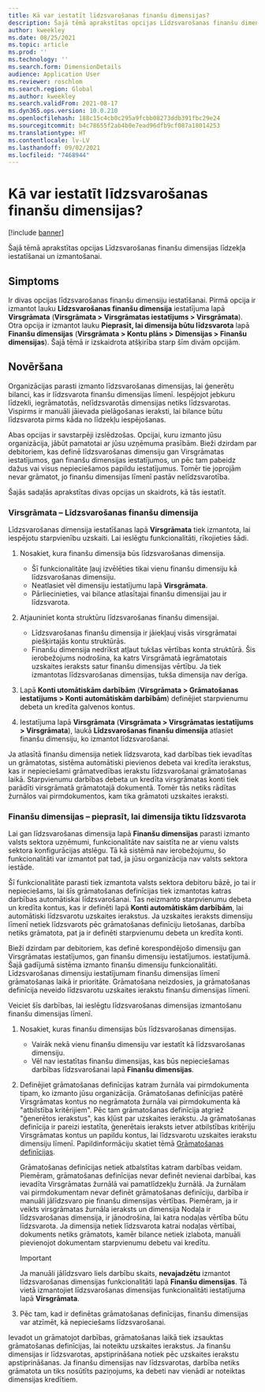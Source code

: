 ```yaml
---
title: Kā var iestatīt līdzsvarošanas finanšu dimensijas?
description: Šajā tēmā aprakstītas opcijas Līdzsvarošanas finanšu dimensijas līdzekļa iestatīšanai un izmantošanai.
author: kweekley
ms.date: 08/25/2021
ms.topic: article
ms.prod: ''
ms.technology: ''
ms.search.form: DimensionDetails
audience: Application User
ms.reviewer: roschlom
ms.search.region: Global
ms.author: kweekley
ms.search.validFrom: 2021-08-17
ms.dyn365.ops.version: 10.0.210
ms.openlocfilehash: 188c15c4cb0c295a9fcbb08273ddb391fbc29e24
ms.sourcegitcommit: b4c78655f2ab4b0e7ead96dfb9cf087a18014253
ms.translationtype: HT
ms.contentlocale: lv-LV
ms.lasthandoff: 09/02/2021
ms.locfileid: "7468944"
---
```

# <a name="how-do-i-set-up-balancing-financial-dimensions"></a>Kā var iestatīt līdzsvarošanas finanšu dimensijas?

[!include [banner](../includes/banner.md)]

Šajā tēmā aprakstītas opcijas Līdzsvarošanas finanšu dimensijas līdzekļa iestatīšanai un izmantošanai.

## <a name="symptom"></a>Simptoms

Ir divas opcijas līdzsvarošanas finanšu dimensiju iestatīšanai. Pirmā opcija ir izmantot lauku **Līdzsvarošanas finanšu dimensija** iestatījuma lapā **Virsgrāmata** (**Virsgrāmata \> Virsgrāmatas iestatījums \> Virsgrāmata**). Otra opcija ir izmantot lauku **Pieprasīt, lai dimensija būtu līdzsvarota** lapā **Finanšu dimensijas** (**Virsgrāmata > Kontu plāns \> Dimensijas \> Finanšu dimensijas**). Šajā tēmā ir izskaidrota atšķirība starp šīm divām opcijām.

## <a name="resolution"></a>Novēršana

Organizācijas parasti izmanto līdzsvarošanas dimensijas, lai ģenerētu bilanci, kas ir līdzsvarota finanšu dimensijas līmenī. Iespējojot jebkuru līdzekli, iegrāmatotās, nelīdzsvarotās dimensijas netiks līdzsvarotas. Vispirms ir manuāli jāievada pielāgošanas ieraksti, lai bilance būtu līdzsvarota pirms kāda no līdzekļu iespējošanas.

Abas opcijas ir savstarpēji izslēdzošas. Opcijai, kuru izmanto jūsu organizācija, jābūt pamatotai ar jūsu uzņēmuma prasībām. Bieži dzirdam par debitoriem, kas definē līdzsvarošanas dimensiju gan Virsgrāmatas iestatījumos, gan finanšu dimensijas iestatījumos, un pēc tam pabeidz dažus vai visus nepieciešamos papildu iestatījumus. Tomēr tie joprojām nevar grāmatot, jo finanšu dimensijas līmenī pastāv nelīdzsvarotība.

Šajās sadaļās aprakstītas divas opcijas un skaidrots, kā tās iestatīt.

### <a name="ledger--balancing-financial-dimension"></a>Virsgrāmata – Līdzsvarošanas finanšu dimensija

Līdzsvarošanas dimensija iestatīšanas lapā **Virsgrāmata** tiek izmantota, lai iespējotu starpvienību uzskaiti. Lai ieslēgtu funkcionalitāti, rīkojieties šādi.

1. Nosakiet, kura finanšu dimensija būs līdzsvarošanas dimensija.

    - Šī funkcionalitāte ļauj izvēlēties tikai vienu finanšu dimensiju kā līdzsvarošanas dimensiju.
    - Neatlasiet vēl dimensiju iestatījumu lapā **Virsgrāmata**.
    - Pārliecinieties, vai bilance atlasītajai finanšu dimensijai jau ir līdzsvarota.

2. Atjauniniet konta struktūru līdzsvarošanas finanšu dimensijai.

    - Līdzsvarošanas finanšu dimensija ir jāiekļauj visās virsgrāmatai piešķirtajās kontu struktūrās.
    - Finanšu dimensija nedrīkst atļaut tukšas vērtības konta struktūrā. Šis ierobežojums nodrošina, ka katrs Virsgrāmatā iegrāmatotais uzskaites ieraksts satur finanšu dimensijas vērtību. Ja tiek izmantotas līdzsvarošanas dimensijas, tukša dimensija nav derīga.

3. Lapā **Konti utomātiskām darbībām** (**Virsgrāmata \> Grāmatošanas iestatījums \> Konti automātiskām darbībām**) definējiet starpvienumu debeta un kredīta galvenos kontus.
4. Iestatījuma lapā **Virsgrāmata** (**Virsgrāmata \> Virsgrāmatas iestatījums \> Virsgrāmata**), laukā **Līdzsvarošanas finanšu dimensija** atlasiet finanšu dimensiju, ko izmantot līdzsvarošanai.

Ja atlasītā finanšu dimensija netiek līdzsvarota, kad darbības tiek ievadītas un grāmatotas, sistēma automātiski pievienos debeta vai kredīta ierakstus, kas ir nepieciešami grāmatvedības ierakstu līdzsvarošanai grāmatošanas laikā. Starpvienumu darbības debeta un kredīta virsgrāmatas konti tiek parādīti virsgrāmatā grāmatotajā dokumentā. Tomēr tās netiks rādītas žurnālos vai pirmdokumentos, kam tika grāmatoti uzskaites ieraksti.

### <a name="financial-dimensions--require-the-dimension-to-be-balanced"></a>Finanšu dimensijas – pieprasīt, lai dimensija tiktu līdzsvarota

Lai gan līdzsvarošanas dimensija lapā **Finanšu dimensijas** parasti izmanto valsts sektora uzņēmumi, funkcionalitāte nav saistīta ne ar vienu valsts sektora konfigurācijas atslēgu. Tā kā sistēmā nav ierobežojumu, šo funkcionalitāti var izmantot pat tad, ja jūsu organizācija nav valsts sektora iestāde.

Šī funkcionalitāte parasti tiek izmantota valsts sektora debitoru bāzē, jo tai ir nepieciešams, lai šīs grāmatošanas definīcijas tiek izmantotas katras darbības automātiskai līdzsvarošanai. Tas neizmanto starpvienumu debeta un kredīta kontus, kas ir definēti lapā **Konti automātiskām darbībām**, lai automātiski līdzsvarotu uzskaites ierakstus. Ja uzskaites ieraksts dimensiju līmenī netiek līdzsvarots pēc grāmatošanas definīciju lietošanas, darbība netiks grāmatota, pat ja ir definēti starpvienumu debeta un kredīta konti.

Bieži dzirdam par debitoriem, kas definē korespondējošo dimensiju gan Virsgrāmatas iestatījumos, gan finanšu dimensiju iestatījumos. iestatījumā. Šajā gadījumā sistēma izmanto finanšu dimensiju funkcionalitāti. Līdzsvarošanas dimensiju iestatījumam finanšu dimensijas līmenī grāmatošanas laikā ir prioritāte. Grāmatošana neizdosies, ja grāmatošanas definīcija neveido līdzsvarotu uzskaites ierakstu finanšu dimensijas līmenī.

Veiciet šīs darbības, lai ieslēgtu līdzsvarošanas dimensijas izmantošanu finanšu dimensijas līmenī.

1. Nosakiet, kuras finanšu dimensijas būs līdzsvarošanas dimensijas.

    - Vairāk nekā vienu finanšu dimensiju var iestatīt kā līdzsvarošanas dimensiju.
    - Vēl nav iestatītas finanšu dimensijas, kas būs nepieciešamas darbības līdzsvarošanai lapā **Finanšu dimensijas**.

2. Definējiet grāmatošanas definīcijas katram žurnāla vai pirmdokumenta tipam, ko izmanto jūsu organizācija. Grāmatošanas definīcijas patērē Virsgrāmatas kontus no negrāmatota žurnāla vai pirmdokumenta kā "atbilstība kritērijiem". Pēc tam grāmatošanas definīcija atgriež "ģenerētos ierakstus", kas kļūst par uzskaites ierakstu. Ja grāmatošanas definīcija ir pareizi iestatīta, ģenerētais ieraksts ietver atbilstības kritēriju Virsgrāmatas kontus un papildu kontus, lai līdzsvarotu uzskaites ierakstu dimensiju līmenī. Papildinformāciju skatiet tēmā [Grāmatošanas definīcijas](posting-definitions.md). 
   
   Grāmatošanas definīcijas netiek atbalstītas katram darbības veidam. Piemēram, grāmatošanas definīcijas nevar definēt nevienai darbībai, kas ievadīta Virsgrāmatas žurnālā vai pamatlīdzekļu žurnālā. Ja žurnālam vai pirmdokumentam nevar definēt grāmatošanas definīciju, darbība ir manuāli jālīdzsvaro pie finanšu dimensijas vērtības. Piemēram, ja ir veikts virsgrāmatas žurnāla ieraksts un dimensija Nodaļa ir līdzsvarošanas dimensija, ir jānodrošina, lai katra nodaļas vērtība būtu līdzsvarota.  Ja dimensija netiek līdzsvarota katrai nodaļas vērtībai, dokuments netiks grāmatots, kamēr bilance netiek izlabota, manuāli pievienojot dokumentam starpvienumu debetu vai kredītu. 

    > [!IMPORTANT]
    > Ja manuāli jālīdzsvaro liels darbību skaits, **nevajadzētu** izmantot līdzsvarošanas dimensijas funkcionalitāti lapā **Finanšu dimensijas**. Tā vietā izmantojiet līdzsvarošanas dimensijas funkcionalitāti iestatījuma lapā **Virsgrāmata**.

3. Pēc tam, kad ir definētas grāmatošanas definīcijas, finanšu dimensijas var atzīmēt, kā nepieciešams līdzsvarošanai.

Ievadot un grāmatojot darbības, grāmatošanas laikā tiek izsauktas grāmatošanas definīcijas, lai noteiktu uzskaites ierakstus. Ja finanšu dimensijas ir līdzsvarotas, apstiprināšana notiek pēc uzskaites ierakstu apstiprināšanas. Ja finanšu dimensijas nav līdzsvarotas, darbība netiks grāmatota un tiks nosūtīts paziņojums, ka debeti nav vienādi ar noteiktas dimensijas kredītiem.
